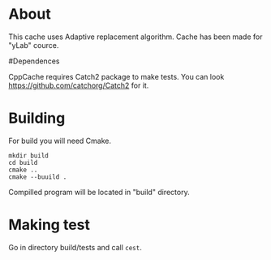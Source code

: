 # About

This cache uses Adaptive replacement algorithm. Cache has been made for "yLab" cource.

#Dependences

CppCache requires Catch2 package to make tests. You can look https://github.com/catchorg/Catch2 for it.

# Building

For build you will need Cmake.

    mkdir build
    cd build
    cmake ..
    cmake --buuild .

Compilled program will be located in "build" directory.

# Making test

Go in directory build/tests and call `cest`.
